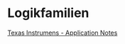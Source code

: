 # Logikfamilien

[Texas Instrumens - Application Notes](https://www.ti.com/lit/sg/sdyu001ab/sdyu001ab.pdf?ts=1739472426892&ref_url=https%253A%252F%252Fwww.google.com%252F)